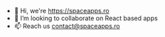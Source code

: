 - 👋 Hi, we're https://spaceapps.ro
- 💞️ I’m looking to collaborate on React based apps
- 📫 Reach us contact@spaceapps.ro

